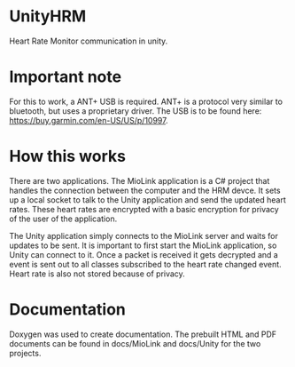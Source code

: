 # UnityHRM
Heart Rate Monitor communication in unity.

# Important note
For this to work, a ANT+ USB is required. ANT+ is a protocol very similar to bluetooth, but uses a proprietary driver. The USB is to be found here: https://buy.garmin.com/en-US/US/p/10997.

# How this works
There are two applications. The MioLink application is a C# project that handles the connection between the computer and the HRM devce. It sets up a local socket to talk to the Unity application and send the updated heart rates. These heart rates are encrypted with a basic encryption for privacy of the user of the application.

The Unity application simply connects to the MioLink server and waits for updates to be sent. It is important to first start the MioLink application, so Unity can connect to it. Once a packet is received it gets decrypted and a event is sent out to all classes subscribed to the heart rate changed event. Heart rate is also not stored because of privacy.

# Documentation
Doxygen was used to create documentation. The prebuilt HTML and PDF documents can be found in docs/MioLink and docs/Unity for the two projects. 
